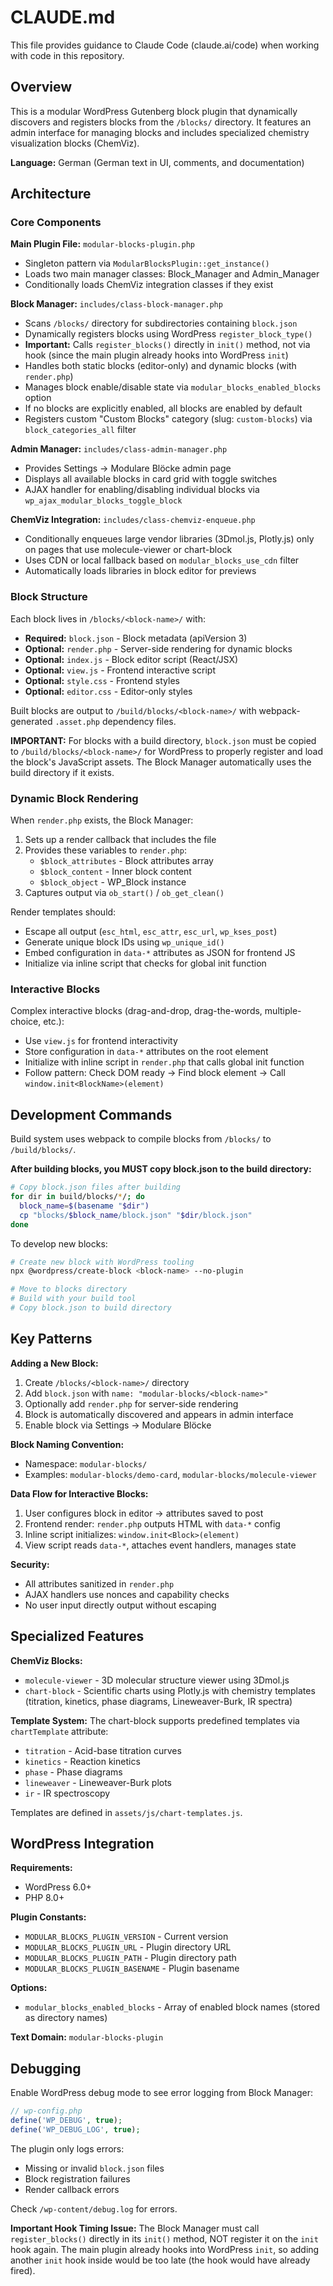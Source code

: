 # CLAUDE.md

This file provides guidance to Claude Code (claude.ai/code) when working with code in this repository.

## Overview

This is a modular WordPress Gutenberg block plugin that dynamically discovers and registers blocks from the `/blocks/` directory. It features an admin interface for managing blocks and includes specialized chemistry visualization blocks (ChemViz).

**Language:** German (German text in UI, comments, and documentation)

## Architecture

### Core Components

**Main Plugin File:** `modular-blocks-plugin.php`
- Singleton pattern via `ModularBlocksPlugin::get_instance()`
- Loads two main manager classes: Block_Manager and Admin_Manager
- Conditionally loads ChemViz integration classes if they exist

**Block Manager:** `includes/class-block-manager.php`
- Scans `/blocks/` directory for subdirectories containing `block.json`
- Dynamically registers blocks using WordPress `register_block_type()`
- **Important:** Calls `register_blocks()` directly in `init()` method, not via hook (since the main plugin already hooks into WordPress `init`)
- Handles both static blocks (editor-only) and dynamic blocks (with `render.php`)
- Manages block enable/disable state via `modular_blocks_enabled_blocks` option
- If no blocks are explicitly enabled, all blocks are enabled by default
- Registers custom "Custom Blocks" category (slug: `custom-blocks`) via `block_categories_all` filter

**Admin Manager:** `includes/class-admin-manager.php`
- Provides Settings → Modulare Blöcke admin page
- Displays all available blocks in card grid with toggle switches
- AJAX handler for enabling/disabling individual blocks via `wp_ajax_modular_blocks_toggle_block`

**ChemViz Integration:** `includes/class-chemviz-enqueue.php`
- Conditionally enqueues large vendor libraries (3Dmol.js, Plotly.js) only on pages that use molecule-viewer or chart-block
- Uses CDN or local fallback based on `modular_blocks_use_cdn` filter
- Automatically loads libraries in block editor for previews

### Block Structure

Each block lives in `/blocks/<block-name>/` with:
- **Required:** `block.json` - Block metadata (apiVersion 3)
- **Optional:** `render.php` - Server-side rendering for dynamic blocks
- **Optional:** `index.js` - Block editor script (React/JSX)
- **Optional:** `view.js` - Frontend interactive script
- **Optional:** `style.css` - Frontend styles
- **Optional:** `editor.css` - Editor-only styles

Built blocks are output to `/build/blocks/<block-name>/` with webpack-generated `.asset.php` dependency files.

**IMPORTANT:** For blocks with a build directory, `block.json` must be copied to `/build/blocks/<block-name>/` for WordPress to properly register and load the block's JavaScript assets. The Block Manager automatically uses the build directory if it exists.

### Dynamic Block Rendering

When `render.php` exists, the Block Manager:
1. Sets up a render callback that includes the file
2. Provides these variables to `render.php`:
   - `$block_attributes` - Block attributes array
   - `$block_content` - Inner block content
   - `$block_object` - WP_Block instance
3. Captures output via `ob_start()` / `ob_get_clean()`

Render templates should:
- Escape all output (`esc_html`, `esc_attr`, `esc_url`, `wp_kses_post`)
- Generate unique block IDs using `wp_unique_id()`
- Embed configuration in `data-*` attributes as JSON for frontend JS
- Initialize via inline script that checks for global init function

### Interactive Blocks

Complex interactive blocks (drag-and-drop, drag-the-words, multiple-choice, etc.):
- Use `view.js` for frontend interactivity
- Store configuration in `data-*` attributes on the root element
- Initialize with inline script in `render.php` that calls global init function
- Follow pattern: Check DOM ready → Find block element → Call `window.init<BlockName>(element)`

## Development Commands

Build system uses webpack to compile blocks from `/blocks/` to `/build/blocks/`.

**After building blocks, you MUST copy block.json to the build directory:**
```bash
# Copy block.json files after building
for dir in build/blocks/*/; do
  block_name=$(basename "$dir")
  cp "blocks/$block_name/block.json" "$dir/block.json"
done
```

To develop new blocks:
```bash
# Create new block with WordPress tooling
npx @wordpress/create-block <block-name> --no-plugin

# Move to blocks directory
# Build with your build tool
# Copy block.json to build directory
```

## Key Patterns

**Adding a New Block:**
1. Create `/blocks/<block-name>/` directory
2. Add `block.json` with `name: "modular-blocks/<block-name>"`
3. Optionally add `render.php` for server-side rendering
4. Block is automatically discovered and appears in admin interface
5. Enable block via Settings → Modulare Blöcke

**Block Naming Convention:**
- Namespace: `modular-blocks/`
- Examples: `modular-blocks/demo-card`, `modular-blocks/molecule-viewer`

**Data Flow for Interactive Blocks:**
1. User configures block in editor → attributes saved to post
2. Frontend render: `render.php` outputs HTML with `data-*` config
3. Inline script initializes: `window.init<Block>(element)`
4. View script reads `data-*`, attaches event handlers, manages state

**Security:**
- All attributes sanitized in `render.php`
- AJAX handlers use nonces and capability checks
- No user input directly output without escaping

## Specialized Features

**ChemViz Blocks:**
- `molecule-viewer` - 3D molecular structure viewer using 3Dmol.js
- `chart-block` - Scientific charts using Plotly.js with chemistry templates (titration, kinetics, phase diagrams, Lineweaver-Burk, IR spectra)

**Template System:**
The chart-block supports predefined templates via `chartTemplate` attribute:
- `titration` - Acid-base titration curves
- `kinetics` - Reaction kinetics
- `phase` - Phase diagrams
- `lineweaver` - Lineweaver-Burk plots
- `ir` - IR spectroscopy

Templates are defined in `assets/js/chart-templates.js`.

## WordPress Integration

**Requirements:**
- WordPress 6.0+
- PHP 8.0+

**Plugin Constants:**
- `MODULAR_BLOCKS_PLUGIN_VERSION` - Current version
- `MODULAR_BLOCKS_PLUGIN_URL` - Plugin directory URL
- `MODULAR_BLOCKS_PLUGIN_PATH` - Plugin directory path
- `MODULAR_BLOCKS_PLUGIN_BASENAME` - Plugin basename

**Options:**
- `modular_blocks_enabled_blocks` - Array of enabled block names (stored as directory names)

**Text Domain:** `modular-blocks-plugin`

## Debugging

Enable WordPress debug mode to see error logging from Block Manager:
```php
// wp-config.php
define('WP_DEBUG', true);
define('WP_DEBUG_LOG', true);
```

The plugin only logs errors:
- Missing or invalid `block.json` files
- Block registration failures
- Render callback errors

Check `/wp-content/debug.log` for errors.

**Important Hook Timing Issue:**
The Block Manager must call `register_blocks()` directly in its `init()` method, NOT register it on the `init` hook again. The main plugin already hooks into WordPress `init`, so adding another `init` hook inside would be too late (the hook would have already fired).
